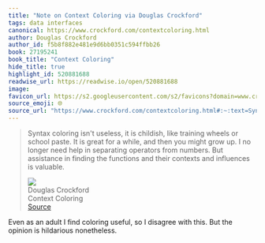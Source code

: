 ```yaml
---
title: "Note on Context Coloring via Douglas Crockford"
tags: data interfaces
canonical: https://www.crockford.com/contextcoloring.html
author: Douglas Crockford
author_id: f5b8f882e481e9d6bb0351c594ffbb26
book: 27195241
book_title: "Context Coloring"
hide_title: true
highlight_id: 520881688
readwise_url: https://readwise.io/open/520881688
image: 
favicon_url: https://s2.googleusercontent.com/s2/favicons?domain=www.crockford.com
source_emoji: 🌐
source_url: "https://www.crockford.com/contextcoloring.html#:~:text=Syntax%20coloring%20isn%27t,influences%20is%20valuable."
---
```


> Syntax coloring isn't useless, it is childish, like training wheels or school paste. It is great for a while, and then you might grow up. I no longer need help in separating operators from numbers. But assistance in finding the functions and their contexts and influences is valuable.
> <div class="quoteback-footer"><div class="quoteback-avatar"><img class="mini-favicon" src="https://s2.googleusercontent.com/s2/favicons?domain=www.crockford.com"></div><div class="quoteback-metadata"><div class="metadata-inner"><span style="display:none">FROM:</span><div aria-label="Douglas Crockford" class="quoteback-author"> Douglas Crockford</div><div aria-label="Context Coloring" class="quoteback-title"> Context Coloring</div></div></div><div class="quoteback-backlink"><a target="_blank" aria-label="go to the full text of this quotation" rel="noopener" href="https://www.crockford.com/contextcoloring.html#:~:text=Syntax%20coloring%20isn%27t,influences%20is%20valuable." class="quoteback-arrow"> Source</a></div></div>

Even as an adult I find coloring useful, so I disagree with this. But the opinion is hildarious nonetheless.